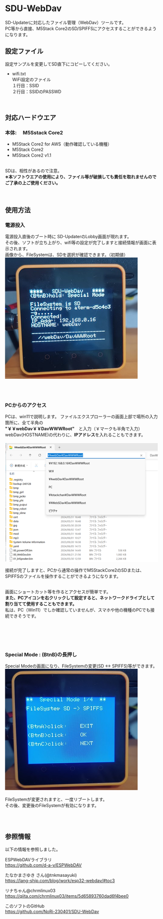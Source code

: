 # SDU-WebDav

SD-Updaterに対応したファイル管理（WebDav）ツールです。<br>
PC等から直接、M5Stack Core2のSD/SPIFFSにアクセスすることができるようになります。




## 設定ファイル
設定サンプルを変更してSD直下にコピーしてください。<br>
  
- wifi.txt<br>
  WiFi設定のファイル<br>
  １行目：SSID<br>
  ２行目：SSIDのPASSWD<br>

<br>  

## 対応ハードウエア
### 本体:　 M5Sstack Core2
- M5Stack Core2 for AWS（動作確認している機種）<br>
- M5Stack Core2 <br>
- M5Stack Core2 v1.1　<br>
<br>
SDは、相性があるので注意。<br>
<b>※本ソフトウエアの使用により、ファイル等が破損しても責任を取れませんのでご了承の上ご使用ください。</b>
<br><br><br>



## 使用方法
### 電源投入
電源投入直後のブート時に SD-UpdaterのLobby画面が現れます。<br>
その後、ソフトが立ち上がり、wifi等の設定が完了しますと接続情報が画面に表示されます。<br>
画像から、FileSystemは、SDを選択が確認できます。（初期値）<br>
![画像](images/s-webdav01.jpg)<br><br>

<br>

### PCからのアクセス
PCは、win11で説明します。
ファイルエクスプローラーの画面上部で場所の入力箇所に、全て半角の<br>
<b>"￥￥webDav￥￥DavWWWRoot"</b>　と入力（￥マークも半角で入力）<br>
webDav(HOSTNAME)の代わりに、<b>IPアドレス</b>を入れることもできます。<br><br>
![画像](images/s-pc01.png )<br>

接続が完了しますと、PCから通常の操作でM5StackCore2のSDまたは、SPIFFSのファイルを操作することができるようになります。<br><br>

画面にショートカット等を作るとアクセスが簡単です。<br>
<b>また、PCアイコンを右クリックして設定すると、ネットワークドライブとして割り当てて使用することもできます。</b><br>
私は、PC（Win11）でしか確認していませんが、スマホや他の機種のPCでも接続できそうです。<br>
<br><br>

<br><br>

### Special Mode : (BtnB)の長押し<br>
Special Modeの画面になり、FileSystemの変更(SD <-> SPIFFS)等ができます。<br>
![画像](images/s-webdav02.jpg )<br>
<br>
FileSystemが変更されますと、一度リブートします。<br>
その後、変更後のFileSystemが有効になります。<br>

<br><br>

## 参照情報
以下の情報を参照しました。<br>

ESPWebDAVライブラリ<br>
https://github.com/d-a-v/ESPWebDAV<br>

たなかまさゆき さん(@tnkmasayuki)<br>
https://lang-ship.com/blog/work/esp32-webdav/#toc3<br>

リナちゃん@chrmlinux03<br>
https://qiita.com/chrmlinux03/items/5d65893760dad6f4bee0<br>

このソフトのGitHub<br>
https://github.com/NoRi-230401/SDU-WebDav<br>

<br><br><br>